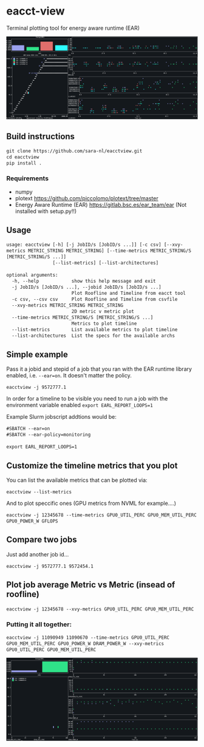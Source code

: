# eacct-view
Terminal plotting tool for energy aware runtime (EAR)

<img src="img/eacctview_example.png"/>

## Build instructions

```
git clone https://github.com/sara-nl/eacctview.git
cd eacctview
pip install .
```

### Requirements
- numpy
- plotext https://github.com/piccolomo/plotext/tree/master
- Energy Aware Runtime (EAR) https://gitlab.bsc.es/ear_team/ear (Not installed with setup.py!!)

## Usage
```
usage: eacctview [-h] [-j JobID/s [JobID/s ...]] [-c csv] [--xvy-metrics METRIC_STRING METRIC_STRING] [--time-metrics METRIC_STRING/S [METRIC_STRING/S ...]]
                 [--list-metrics] [--list-architectures]

optional arguments:
  -h, --help            show this help message and exit
  -j JobID/s [JobID/s ...], --jobid JobID/s [JobID/s ...]
                        Plot Roofline and Timeline from eacct tool
  -c csv, --csv csv     Plot Roofline and Timeline from csvfile
  --xvy-metrics METRIC_STRING METRIC_STRING
                        2D metric v metric plot
  --time-metrics METRIC_STRING/S [METRIC_STRING/S ...]
                        Metrics to plot timeline
  --list-metrics        List available metrics to plot timeline
  --list-architectures  List the specs for the available archs
```

## Simple example
Pass it a jobid and stepid of a job that you ran with the EAR runtime library enabled, i.e. `--ear=on`. It doesn't matter the policy.
```
eacctview -j 9572777.1
```

In order for a timeline to be visible you need to run a job with the environment variable enabled `export EARL_REPORT_LOOPS=1`

Example Slurm jobscript addtions would be:
```
#SBATCH --ear=on
#SBATCH --ear-policy=monitoring

export EARL_REPORT_LOOPS=1
```

## Customize the timeline metrics that you plot
You can list the available metrics that can be plotted via:
```
eacctview --list-metrics
```
And to plot speccific ones (GPU metrics from NVML for example....)
```
eacctview -j 12345678 --time-metrics GPU0_UTIL_PERC GPU0_MEM_UTIL_PERC GPU0_POWER_W GFLOPS
```

## Compare two jobs
Just add another job id...
```
eacctview -j 9572777.1 9572454.1
```

## Plot job average Metric vs Metric (insead of roofline)
```
eacctview -j 12345678 --xvy-metrics GPU0_UTIL_PERC GPU0_MEM_UTIL_PERC
```


### Putting it all together:

```
eacctview -j 11090949 11090670 --time-metrics GPU0_UTIL_PERC GPU0_MEM_UTIL_PERC GPU0_POWER_W DRAM_POWER_W --xvy-metrics GPU0_UTIL_PERC GPU0_MEM_UTIL_PERC
```

<img src="img/eacctview_compare.png"/>




